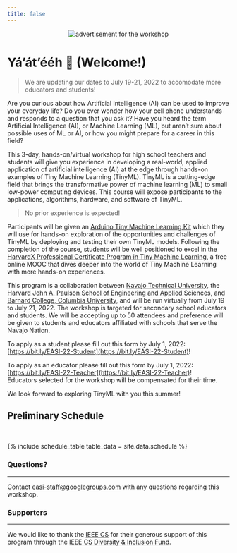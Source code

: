 ```yaml
---
title: false
---
```

<figure class="figure">
  <center>
  <img src="{{ site.baseurl }}/assets/cover.png" alt="advertisement for the workshop" class="vid-fluid rounded center">
  </center>
</figure>

# Yá’át’ééh 👋 (Welcome!)

> We are updating our dates to July 19-21, 2022 to accomodate more educators and students!

<div class="message">
  Are you curious about how Artificial Intelligence (AI) can be used to improve your everyday life? Do you ever wonder how your cell phone understands and responds to a question that you ask it? Have you heard the term Artificial Intelligence (AI), or Machine Learning (ML), but aren’t sure about possible uses of ML or AI, or how you might prepare for a career in this field?
</div>

This 3-day, hands-on/virtual workshop for high school teachers and students will give you experience in developing a real-world, applied application of artificial intelligence (AI) at the edge through hands-on examples of Tiny Machine Learning (TinyML). TinyML is a cutting-edge field that brings the transformative power of machine learning (ML) to small low-power computing devices. This course will expose participants to the applications, algorithms, hardware, and software of TinyML.

> No prior experience is expected!

Participants will be given an [Arduino Tiny Machine Learning Kit](https://store.arduino.cc/usa/tiny-machine-learning-kit) which they will use for hands-on exploration of the opportunities and challenges of TinyML by deploying and testing their own TinyML models. Following the completion of the course, students will be well positioned to excel in the [HarvardX Professional Certificate Program in Tiny Machine Learning](https://www.edx.org/professional-certificate/harvardx-tiny-machine-learning), a free online MOOC that dives deeper into the world of Tiny Machine Learning with more hands-on experiences.

This program is a collaboration between [Navajo Technical University](http://www.navajotech.edu/), the [Harvard John A. Paulson School of Engineering and Applied Sciences](https://www.seas.harvard.edu/), and [Barnard College, Columbia University](https://barnard.edu/), and will be run virtually from July 19 to July 21, 2022.  The workshop is targeted for secondary school educators and students. We will be accepting up to 50 attendees and preference will be given to students and educators affiliated with schools that serve the Navajo Nation.

To apply as a student please fill out this form by July 1, 2022: [https://bit.ly/EASI-22-Student](https://bit.ly/EASI-22-Student)!

To apply as an educator please fill out this form by July 1, 2022: [https://bit.ly/EASI-22-Teacher](https://bit.ly/EASI-22-Teacher)!
<br>Educators selected for the workshop will be compensated for their time.

We look forward to exploring TinyML with you this summer!

## Preliminary Schedule
<div id = "LOCAL_TIME"></div><br/>

{% include schedule_table table_data = site.data.schedule %}

### Questions?
***
Contact [easi-staff@googlegroups.com](mailto:easi-staff@googlegroups.com) with any questions regarding this workshop.

### Supporters
***
We would like to thank the [IEEE CS](https://www.computer.org/) for their generous support of this program through the [IEEE CS Diversity & Inclusion Fund](https://www.computer.org/press-room/2022-news/ieee-cs-diversity-inclusion-programs).

<script>
  // top time
  var start = new Date('7/21/2022 12:00:00 PM MDT');
  var end = new Date('7/21/2022 3:00:00 PM MDT');
  var localTime = start.toLocaleTimeString([], {timeStyle: 'short'}) + " to " + end.toLocaleTimeString([], {timeStyle: 'short'});
  var startString = "The workshop will run each day from <b>12:00 PM to 3:00 PM MDT (New Mexico Time) which is "
  var endString = " in your local timezone</b> (according to your computer system time). Times below adjusted to that time zone. Exact timing and topics subject to change."
  document.getElementById('LOCAL_TIME').innerHTML = startString + localTime + endString;
  
  // all times
  var timeElements = document.getElementsByClassName("GMT_TIME");
  for (var i = 0; i < timeElements.length; i++) {
    dateStr = '6/22/2022 ' + timeElements[i].innerHTML + ' MDT'
    var gmt_time = new Date(dateStr);
    timeElements[i].innerHTML = gmt_time.toLocaleTimeString([], {timeStyle: 'short'})
  }
</script>